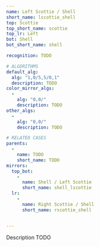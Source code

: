 ```yaml
---
name: Left Scottie / Shell
short_name: lscottie_shell
top: Scottie
top_short_name: scottie
top_lr: Left
bot: Shell
bot_short_name: shell

recognition: TODO

# ALGORITHMS
default_alg:
  alg: "1,0/5,5/0,1"
  description: TODO
color_mirror_algs:
  -
    alg: "0,0/"
    description: TODO
other_algs:
  -
    alg: "0,0/"
    description: TODO

# RELATED CASES
parents:
  -
    name: TODO
    short_name: TODO
mirrors:
  top_bot:
    -
      name: Shell / Left Scottie
      short_name: shell_lscottie
  lr:
    -
      name: Right Scottie / Shell
      short_name: rscottie_shell


---
```


Description TODO

